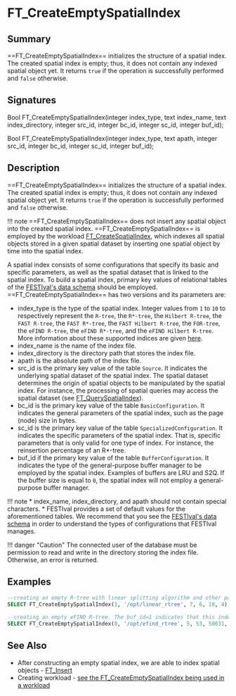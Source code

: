# FT_CreateEmptySpatialIndex

## Summary

==FT_CreateEmptySpatialIndex== initializes the structure of a spatial index. The created spatial index is empty; thus, it does not contain any indexed spatial object yet. It returns `true` if the operation is successfully performed and `false` otherwise.


## Signatures

Bool <span class="function">FT_CreateEmptySpatialIndex</span>(integer <span class="param">index_type</span>, text <span class="param">index_name</span>, text <span class="param">index_directory</span>, integer <span class="param">src_id</span>, integer <span class="param">bc_id</span>, integer <span class="param">sc_id</span>, integer <span class="param">buf_id</span>);

Bool <span class="function">FT_CreateEmptySpatialIndex</span>(integer <span class="param">index_type</span>, text <span class="param">apath</span>, integer <span class="param">src_id</span>, integer <span class="param">bc_id</span>, integer <span class="param">sc_id</span>, integer <span class="param">buf_id</span>);

## Description

==FT_CreateEmptySpatialIndex== initializes the structure of a spatial index. The created spatial index is empty; thus, it does not contain any indexed spatial object yet. It returns `true` if the operation is successfully performed and `false` otherwise.

!!! note
	==FT_CreateEmptySpatialIndex== does not insert any spatial object into the created spatial index. ==FT_CreateEmptySpatialIndex== is employed by the workload [FT_CreateSpatialIndex](../../workloads/ft_createspatialindex), which indexes all spatial objects stored in a given spatial dataset by inserting one spatial object by time into the spatial index.

A spatial index consists of some configurations that specify its basic and specific parameters, as well as the spatial dataset that is linked to the spatial index. To build a spatial index, primary key values of relational tables of the [FESTIval's data schema](../../data_schema/overview) should be employed. ==FT_CreateEmptySpatialIndex== has two versions and its parameters are:

* <span class="param">index_type</span> is the type of the spatial index. Integer values from `1` to `10` to respectively represent the `R-tree`, the `R*-tree`, the `Hilbert R-tree`, the `FAST R-tree`, the `FAST R*-tree`, the `FAST Hilbert R-tree`, the `FOR-tree`, the `eFIND R-tree`, the `eFIND R*-tree`, and the `eFIND Hilbert R-tree`. More information about these supported indices are given [here](../../data_schema/overview).
* <span class="param">index_name</span> is the name of the index file.
* <span class="param">index_directory</span> is the directory path that stores the index file.
* <span class="param">apath</span> is the absolute path of the index file.
* <span class="param">src_id</span> is the primary key value of the table `Source`. It indicates the underlying spatial dataset of the spatial index. The spatial dataset determines the origin of spatial objects to be manipulated by the spatial index. For instance, the processing of spatial queries may access the spatial dataset (see [FT_QuerySpatialIndex](../ft_queryspatialindex)).
* <span class="param">bc_id</span> is the primary key value of the table `BasicConfiguration`. It indicates the general parameters of the spatial index, such as the page (node) size in bytes.
* <span class="param">sc_id</span> is the primary key value of the table `SpecializedConfiguration`. It indicates the specific parameters of the spatial index. That is, specific parameters that is only valid for one type of index. For instance, the reinsertion percentage of an R*-tree.
* <span class="param">buf_id</span> if the primary key value of the table `BufferConfiguration`. It indicates the type of the general-purpose buffer manager to be employed by the spatial index. Examples of buffers are LRU and S2Q. If the buffer size is equal to `0`, the spatial index will not employ a general-purpose buffer manager. 

!!! note
	* <span class="param">index_name</span>, <span class="param">index_directory</span>, and <span class="param">apath</span> should not contain special characters.
	* FESTIval provides a set of default values for the aforementioned tables. We recommend that you see the [FESTIval's data schema](../../data_schema/overview) in order to understand the types of configurations that FESTIval manages.

!!! danger "Caution"
	 The connected user of the database must be permission to read and write in the directory storing the index file. Otherwise, an error is returned.


## Examples

``` SQL
--creating an empty R-tree with linear splitting algorithm and other parameters.
SELECT FT_CreateEmptySpatialIndex(1, '/opt/linear_rtree', 7, 6, 18, 4);

--creating an empty eFIND R-tree. The buf_id=1 indicates that this index has not a general-purpose buffer manager because eFIND has its own buffer manager.
SELECT FT_CreateEmptySpatialIndex(8, '/opt/efind_rtree', 5, 53, 50031, 1);
```

## See Also

* After constructing an empty spatial index, we are able to index spatial objects - [FT_Insert](../ft_insert)
* Creating workload - [see the FT_CreateEmptySpatialIndex being used in a workload](../../workloads/ft_createspatialindex)